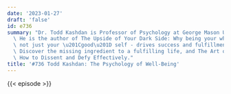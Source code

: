 ```yaml
---
date: '2023-01-27'
draft: 'false'
id: e736
summary: "Dr. Todd Kashdan is Professor of Psychology at George Mason University.\
  \ He is the author of The Upside of Your Dark Side: Why being your whole self -\
  \ not just your \u201Cgood\u201D self - drives success and fulfillment, Curious?\
  \ Discover the missing ingredient to a fulfilling life, and The Art of Insubordination:\
  \ How to Dissent and Defy Effectively."
title: '#736 Todd Kashdan: The Psychology of Well-Being'
---
```

{{< episode >}}
